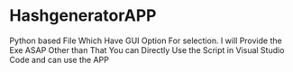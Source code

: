 # HashgeneratorAPP
Python based File Which Have GUI Option For selection.
I will Provide the Exe ASAP Other than That You can Directly Use the Script in Visual Studio Code and can use the APP

